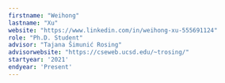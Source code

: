 ```yaml
---
firstname: "Weihong"
lastname: "Xu"
website: "https://www.linkedin.com/in/weihong-xu-555691124"
role: "Ph.D. Student"
advisor: "Tajana Šimunić Rosing"
advisorwebsite: "https://cseweb.ucsd.edu/~trosing/"
startyear: '2021'
endyear: 'Present'
---
```

